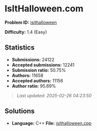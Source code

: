 # IsItHalloween.com

**Problem ID:** [isithalloween](https://open.kattis.com/problems/isithalloween)

**Difficulty:** 1.4 (Easy)

## Statistics

- **Submissions:** 24122
- **Accepted submissions:** 12241
- **Submission ratio:** 50.75%
- **Authors:** 11658
- **Accepted authors:** 11156
- **Author ratio:** 95.69%

> *Last updated: 2025-02-26 04:23:50*

## Solutions

- **Language:** C++
  **File:** [isithalloween.cpp](./isithalloween.cpp)
